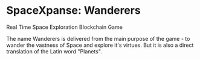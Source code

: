 # SpaceXpanse: Wanderers
Real Time Space Exploration Blockchain Game

The name Wanderers is delivered from the main purpose of the game - to wander the vastness of Space and explore it's virtues. But it is also a direct translation of the Latin word "Planets".
 
